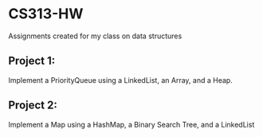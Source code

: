 # CS313-HW
Assignments created for my class on data structures

## Project 1:
Implement a PriorityQueue using a LinkedList, an Array, and a Heap.

## Project 2:
Implement a Map using a HashMap, a Binary Search Tree, and a LinkedList
